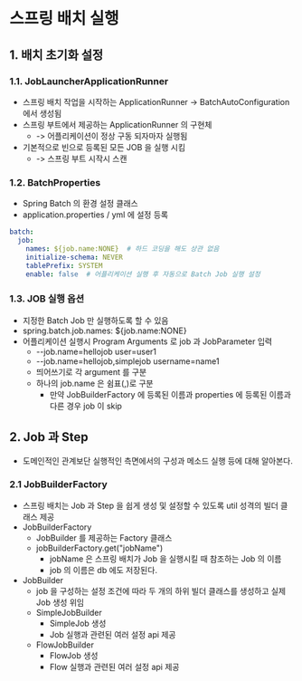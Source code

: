 # 스프링 배치 실행
## 1. 배치 초기화 설정
### 1.1. JobLauncherApplicationRunner
- 스프링 배치 작업을 시작하는 ApplicationRunner -> BatchAutoConfiguration 에서 생성됨
- 스프링 부트에서 제공하는 ApplicationRunner 의 구현체
  - -> 어플리케이션이 정상 구동 되자마자 실행됨
- 기본적으로 빈으로 등록된 모든 JOB 을 실행 시킴
  - -> 스프링 부트 시작시 스캔

### 1.2. BatchProperties
- Spring Batch 의 환경 설정 클래스
- application.properties / yml 에 설정 등록
```yaml
batch:
  job:
    names: ${job.name:NONE}  # 하드 코딩을 해도 상관 없음
    initialize-schema: NEVER
    tablePrefix: SYSTEM
    enable: false  # 어플리케이션 실행 후 자동으로 Batch Job 실행 설정
 ```

### 1.3. JOB 실행 옵션
- 지정한 Batch Job 만 실행하도록 할 수 있음
- spring.batch.job.names: ${job.name:NONE}
- 어플리케이션 실행시 Program Arguments 로 job 과 JobParameter 입력
  - --job.name=hellojob user=user1
  - --job.name=hellojob,simplejob username=name1
  - 띄어쓰기로 각 argument 를 구분
  - 하나의 job.name 은 쉼표(,)로 구분
    - 만약 JobBuilderFactory 에 등록된 이름과 properties 에 등록된 이름과 다른 경우 job 이 skip



## 2. Job 과 Step
- 도메인적인 관계보단 실행적인 측면에서의 구성과 메소드 실행 등에 대해 알아본다.
### 2.1 JobBuilderFactory
- 스프링 배치는 Job 과 Step 을 쉽게 생성 및 설정할 수 있도록 util 성격의 빌더 클래스 제공
- JobBuilderFactory
  - JobBuilder 를 제공하는 Factory 클래스
  - jobBuilderFactory.get("jobName")
    - jobName 은 스프링 배치가 Job 을 실행시킬 때 참조하는 Job 의 이름
    - job 의 이름은 db 에도 저장된다.
- JobBuilder
  - job 을 구성하는 설정 조건에 따라 두 개의 하위 빌더 클래스를 생성하고 실제 Job 생성 위임
  - SimpleJobBuilder
    - SimpleJob 생성
    - Job 실행과 관련된 여러 설정 api 제공
  - FlowJobBuilder
    - FlowJob 생성
    - Flow 실행과 관련된 여러 설정 api 제공